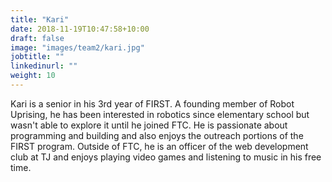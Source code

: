 ```yaml
---
title: "Kari"
date: 2018-11-19T10:47:58+10:00
draft: false
image: "images/team2/kari.jpg"
jobtitle: ""
linkedinurl: ""
weight: 10
---
```


Kari is a senior in his 3rd year of FIRST. A founding member of Robot Uprising, he has been interested in robotics since elementary school but wasn't able to explore it until he joined FTC. He is passionate about programming and building and also enjoys the outreach portions of the FIRST program. Outside of FTC, he is an officer of the web development club at TJ and enjoys playing video games and listening to music in his free time.



